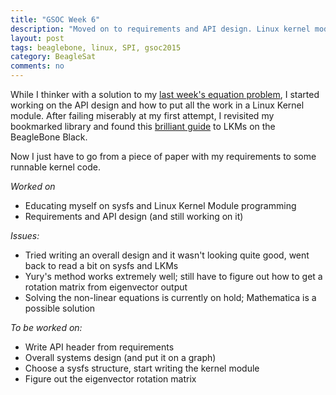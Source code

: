 ```yaml
---
title: "GSOC Week 6"
description: "Moved on to requirements and API design. Linux kernel modules are fascinating and (not very) hard."
layout: post
tags: beaglebone, linux, SPI, gsoc2015
category: BeagleSat 
comments: no
---
```


While I thinker with a solution to my [last week's equation
problem](http://nvisnjic.com/2015/06/30/gsoc-update-week5.html), I started
working on the API design and how to put all the work in a Linux Kernel module.
After failing miserably at my first attempt, I revisited my bookmarked library
and found this [brilliant guide](
http://derekmolloy.ie/kernel-gpio-programming-buttons-and-leds/) to LKMs on the BeagleBone Black. 

Now I just have to go from a piece of paper with my requirements to some runnable kernel code.

*Worked on*

* Educating myself on sysfs and Linux Kernel Module programming
* Requirements and API design (and still working on it)


*Issues:*

* Tried writing an overall design and it wasn't looking quite good, went back to read a bit on sysfs and LKMs 
* Yury's method works extremely well; still have to figure out how to get a
  rotation matrix from eigenvector output
* Solving the non-linear equations is currently on hold; Mathematica is a
  possible solution


*To be worked on:*

* Write API header from requirements
* Overall systems design (and put it on a graph)
* Choose a sysfs structure, start writing the kernel module
* Figure out the eigenvector rotation matrix

